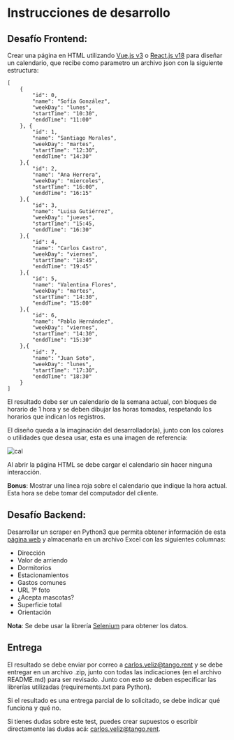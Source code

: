 # Instrucciones de desarrollo

## Desafío Frontend:

Crear una página en HTML utilizando [Vue.js v3](https://vuejs.org/) o [React.js v18](https://reactjs.org/) para diseñar un calendario, que recibe como parametro un archivo json con la siguiente estructura:

```
[
    {
        "id": 0,
        "name": "Sofía González",
        "weekDay": "lunes",
        "startTime": "10:30",
        "enddTime": "11:00"
    }, {
        "id": 1,
        "name": "Santiago Morales",
        "weekDay": "martes",
        "startTime": "12:30",
        "enddTime": "14:30"
    },{
        "id": 2,
        "name": "Ana Herrera",
        "weekDay": "miercoles",
        "startTime": "16:00",
        "enddTime": "16:15"
    },{
        "id": 3,
        "name": "Luisa Gutiérrez",
        "weekDay": "jueves",
        "startTime": "15:45,
        "enddTime": "16:30"
    },{
        "id": 4,
        "name": "Carlos Castro",
        "weekDay": "viernes",
        "startTime": "18:45",
        "enddTime": "19:45"
    },{
        "id": 5,
        "name": "Valentina Flores",
        "weekDay": "martes",
        "startTime": "14:30",
        "enddTime": "15:00"
    },{
        "id": 6,
        "name": "Pablo Hernández",
        "weekDay": "viernes",
        "startTime": "14:30",
        "enddTime": "15:30"
    },{
        "id": 7,
        "name": "Juan Soto",
        "weekDay": "lunes",
        "startTime": "17:30",
        "enddTime": "18:30"
    }
]
```
El resultado debe ser un calendario de la semana actual, con bloques de horario de 1 hora y se deben dibujar las horas tomadas, respetando los horarios que indican los registros.

El diseño queda a la imaginación del desarrollador(a), junto con los colores o utilidades que desea usar, esta es una imagen de referencia:

![cal](https://user-images.githubusercontent.com/3177719/224832396-8049dbe2-5de6-43f6-b3eb-43df6bc50ca9.png)

Al abrir la página HTML se debe cargar el calendario sin hacer ninguna interacción.

**Bonus**: Mostrar una línea roja sobre el calendario que indique la hora actual. Esta hora se debe tomar del computador del cliente.

## Desafío Backend:

Desarrollar un scraper en Python3 que permita obtener información de esta [página web](https://renter.tangoapp.rent/advanced-search?p=all) y almacenarla en un archivo Excel con las siguientes columnas:

* Dirección
* Valor de arriendo
* Dormitorios
* Estacionamientos
* Gastos comunes
* URL 1º foto
* ¿Acepta mascotas?
* Superficie total
* Orientación 


**Nota**: Se debe usar la librería [Selenium](https://pypi.org/project/selenium/) para obtener los datos.


## Entrega
El resultado se debe enviar por correo a carlos.veliz@tango.rent y se debe entregar en un archivo .zip, junto con todas las indicaciones (en el archivo README.md) para ser revisado. Junto con esto se deben especificar las librerías utilizadas (requirements.txt para Python).

Si el resultado es una entrega parcial de lo solicitado, se debe indicar qué funciona y qué no.

Si tienes dudas sobre este test, puedes crear supuestos o escribir directamente las dudas acá: carlos.veliz@tango.rent.

